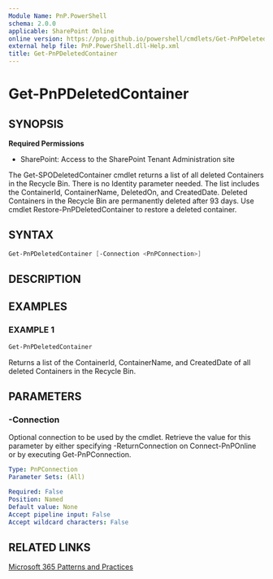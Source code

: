 ```yaml
---
Module Name: PnP.PowerShell
schema: 2.0.0
applicable: SharePoint Online
online version: https://pnp.github.io/powershell/cmdlets/Get-PnPDeletedContainer.html
external help file: PnP.PowerShell.dll-Help.xml
title: Get-PnPDeletedContainer
---
```

  
# Get-PnPDeletedContainer

## SYNOPSIS

**Required Permissions**

* SharePoint: Access to the SharePoint Tenant Administration site

The Get-SPODeletedContainer cmdlet returns a list of all deleted Containers in the Recycle Bin. There is no Identity parameter needed. The list includes the ContainerId, ContainerName, DeletedOn, and CreatedDate. Deleted Containers in the Recycle Bin are permanently deleted after 93 days. Use cmdlet Restore-PnPDeletedContainer to restore a deleted container.

## SYNTAX

```powershell
Get-PnPDeletedContainer [-Connection <PnPConnection>] 
```

## DESCRIPTION

## EXAMPLES

### EXAMPLE 1

```powershell
Get-PnPDeletedContainer
```

Returns a list of the ContainerId, ContainerName, and CreatedDate of all deleted Containers in the Recycle Bin.

## PARAMETERS

### -Connection

Optional connection to be used by the cmdlet. Retrieve the value for this parameter by either specifying -ReturnConnection on Connect-PnPOnline or by executing Get-PnPConnection.

```yaml
Type: PnPConnection
Parameter Sets: (All)

Required: False
Position: Named
Default value: None
Accept pipeline input: False
Accept wildcard characters: False
```

## RELATED LINKS

[Microsoft 365 Patterns and Practices](https://aka.ms/m365pnp)